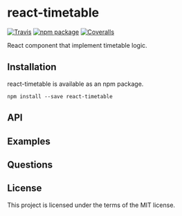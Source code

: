 # react-timetable

[![Travis][build-badge]][build]
[![npm package][npm-badge]][npm]
[![Coveralls][coveralls-badge]][coveralls]

React component that implement timetable logic.

## Installation
react-timetable is available as an npm package.
```
npm install --save react-timetable
```

## API

## Examples

## Questions

## License
This project is licensed under the terms of the MIT license.


[build-badge]: https://img.shields.io/travis/user/repo/master.png?style=flat-square
[build]: https://travis-ci.org/user/repo

[npm-badge]: https://img.shields.io/npm/v/npm-package.png?style=flat-square
[npm]: https://www.npmjs.org/package/npm-package

[coveralls-badge]: https://img.shields.io/coveralls/user/repo/master.png?style=flat-square
[coveralls]: https://coveralls.io/github/user/repo

